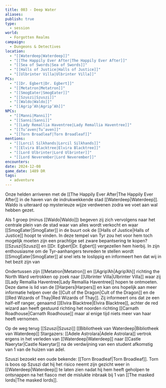 ```yaml
---
title: 003 - Deep Water
aliases: 
publish: true
type:
  - session
world:
  - Forgotten Realms
campaign:
  - Dungeons & Detectives
location:
  - "[[Waterdeep|Waterdeep]]"
  - "[[The Happily Ever After|The Happily Ever After]]"
  - "[[Sea of Swords|Sea of Swords]]"
  - "[[Halls of Justice|Halls of Justice]]"
  - "[[Ulbrinter Villa|Ulbrinter Villa]]"
PCs:
  - "[[Dr. Egbert|Dr. Egbert]]"
  - "[[Metatron|Metatron]]"
  - "[[SmogEater|SmogEater]]"
  - "[[Szuszi|Szuszi]]"
  - "[[Waldo|Waldo]]"
  - "[[Agrip’Ah|Agrip’Ah]]"
NPCs:
  - "[[Manni|Manni]]"
  - "[[Sanni|Sanni]]"
  - "[[Lady Remallia Haventree|Lady Remallia Haventree]]"
  - "[[Tu’aven|Tu’aven]]"
  - "[[Torn Broadleaf|Torn Broadleaf]]"
mentions:
  - "[[Lorcil Silkhands|Lorcil Silkhands]]"
  - "[[Elvira Blacktree|Elvira Blacktree]]"
  - "[[Lord Ulbrinter|Lord Ulbrinter]]"
  - "[[Lord Neverember|Lord Neverember]]"
encounters: 
date: 2024-12-08
game_date: 1489 DR
tags:
  - adventure
---
```


Onze helden arriveren met de [[The Happily Ever After|The Happily Ever After]] in de haven van de indrukwekkende stad [[Waterdeep|Waterdeep]]. Waldo is uiteraard op mysterieuze wijze verdwenen zodra we voet aan wal hebben gezet. 

Als 1 groep (minus [[Waldo|Waldo]]) begeven zij zich vervolgens naar het centrale plein van de stad waar van alles wordt verkocht en waar [[SmogEater|SmogEater]] in de buurt ook de [[Halls of Justice|Halls of Justice]] hoopt te vinden. In deze tempel van Tyr zou het voor hem toch mogelijk moeten zijn een prachtige set zware bepantsering te kopen? [[Szuszi|Szuszi]] en [[Dr. Egbert|Dr. Egbert]] vergezellen hem hierbij. In zijn enthousiasme om de Tyr-aanhangers tevreden te stellen wordt [[SmogEater|SmogEater]] al snel iets te loslippig en informeert hen dat wij in het bezit zijn van 

Ondertussen zijn [[Metatron|Metatron]] en [[Agrip’Ah|Agrip’Ah]] richting the North Ward vertrokken op zoek naar [[Ulbrinter Villa|Ulbrinter Villa]] waar zij [[Lady Remallia Haventree|Lady Remallia Haventree]] hopen te ontmoeten. Deze dame is lid van de [[Harpers|Harpers]] en kan ons hopelijk aan meer informatie helpen over de [[Cult of the Dragon|Cult of the Dragon]] en de [[Red Wizards of Thay|Red Wizards of Thay]]. Zij informeert ons dat ze een half-elf ranger, genaamd [[Elvira Blacktree|Elvira Blacktree]], achter de red wizard aan heeft gestuurd richting het noorden richting [[Carnath Roadhouse|Carnath Roadhouse]] maar al enige tijd niets meer van haar heeft vernomen. 

Op de weg terug 
[[Szuszi|Szuszi]]
[[Bibliotheek van Waterdeep|Bibliotheek van Waterdeep]] 
Stargazers: [[Adele Astrolara|Adele Astrolara]] vertrok ergens in het verleden van [[Waterdeep|Waterdeep]] naar [[Castle Naerytar|Castle Naerytar]] na de verdwijning van een student afkomstig van 1 van de huizen van adel. 

Szuszi bezoekt een oude bekende: [[Torn Broadleaf|Torn Broadleaf]]. Torn is boos op Szuszi dat hij het risico neemt zijn gezicht weer in [[Waterdeep|Waterdeep]] te laten zien nadat hij hem heeft geholpen te ontsnappen na het fiasco met de mislukte inbraak bij 1 van [[The masked lords|The masked lords]].
